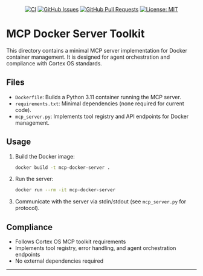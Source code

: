 <div align="center">

[![CI](https://github.com/cortex-os/cortex-os/actions/workflows/ci.yml/badge.svg)](https://github.com/cortex-os/cortex-os/actions/workflows/ci.yml)
[![GitHub Issues](https://img.shields.io/github/issues/cortex-os/cortex-os)](https://github.com/cortex-os/cortex-os/issues)
[![GitHub Pull Requests](https://img.shields.io/github/issues-pr/cortex-os/cortex-os)](https://github.com/cortex-os/cortex-os/pulls)
[![License: MIT](https://img.shields.io/badge/License-MIT-yellow.svg)](https://opensource.org/licenses/MIT)

</div>

<!--
file_path: mcp_tools/docker/README.md
maintainer: @jamiescottcraik
last_updated: 2025-08-05
version: 1.0.0
status: active
ai_generated_by: github-copilot
ai_provenance_hash: N/A
-->

# MCP Docker Server Toolkit

This directory contains a minimal MCP server implementation for Docker container management.
It is designed for agent orchestration and compliance with Cortex OS standards.

## Files

- `Dockerfile`: Builds a Python 3.11 container running the MCP server.
- `requirements.txt`: Minimal dependencies (none required for current code).
- `mcp_server.py`: Implements tool registry and API endpoints for Docker management.

## Usage

1. Build the Docker image:

   ```sh
   docker build -t mcp-docker-server .
   ```

2. Run the server:

   ```sh
   docker run --rm -it mcp-docker-server
   ```

3. Communicate with the server via stdin/stdout (see `mcp_server.py` for protocol).

## Compliance

- Follows Cortex OS MCP toolkit requirements
- Implements tool registry, error handling, and agent orchestration endpoints
- No external dependencies required

---

<!-- © 2025 brAInwav LLC — every line reduces barriers, enhances security, and supports resilient AI engineering. -->

